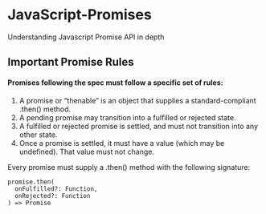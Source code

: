 # JavaScript-Promises
Understanding Javascript Promise API in depth


## Important Promise Rules

#### Promises following the spec must follow a specific set of rules:
1. A promise or “thenable” is an object that supplies a standard-compliant .then() method.
2. A pending promise may transition into a fulfilled or rejected state.
3. A fulfilled or rejected promise is settled, and must not transition into any other state.
4. Once a promise is settled, it must have a value (which may be undefined). That value must not change.

Every promise must supply a .then() method with the following signature:
```
promise.then(
  onFulfilled?: Function,
  onRejected?: Function
) => Promise
```
